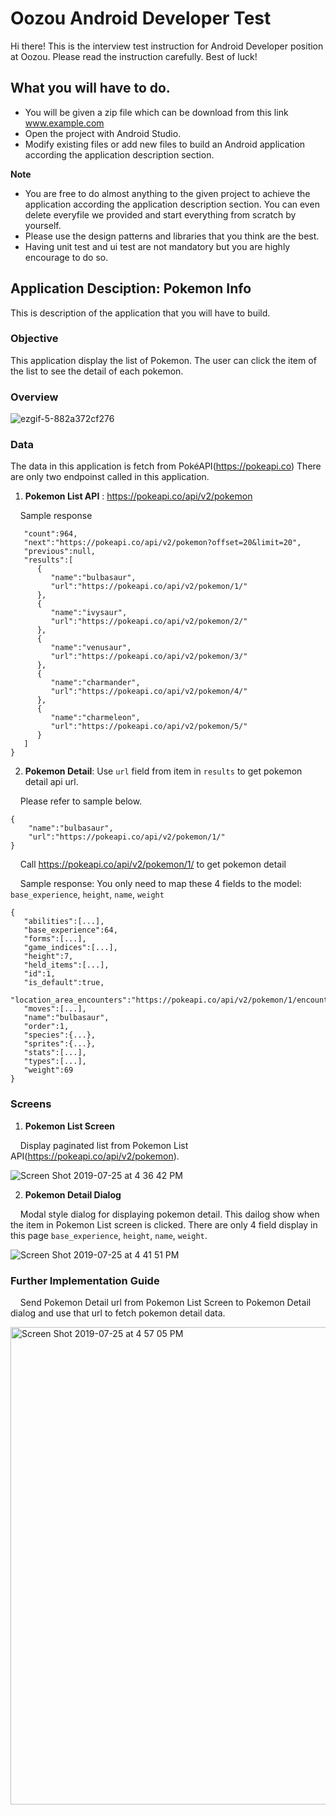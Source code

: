 # Oozou Android Developer Test
Hi there! This is the interview test instruction for Android Developer position at Oozou. Please read the instruction carefully. Best of luck!

## What you will have to do.
- You will be given a zip file which can be download from this link www.example.com
- Open the project with Android Studio.
- Modify existing files or add new files to build an Android application according the application description section.

**Note**

- You are free to do almost anything to the given project to achieve the application according the application description section. You can even delete everyfile we provided and start everything from scratch by yourself.
- Please use the design patterns and libraries that you think are the best. 
- Having unit test and ui test are not mandatory but you are highly encourage to do so.

## Application Desciption: Pokemon Info

This is description of the application that you will have to build.

### Objective

This application display the list of Pokemon. The user can click the item of the list to see the detail of each pokemon.

### Overview

![ezgif-5-882a372cf276](https://user-images.githubusercontent.com/19642082/61866786-0a595c00-af00-11e9-9225-8b4c044dd8ed.gif)

### Data

The data in this application is fetch from PokéAPI(https://pokeapi.co)
There are only two endpoinst called in this application.

1. **Pokemon List API** : https://pokeapi.co/api/v2/pokemon

&nbsp;&nbsp;&nbsp;&nbsp;Sample response

``` {  
   "count":964,
   "next":"https://pokeapi.co/api/v2/pokemon?offset=20&limit=20",
   "previous":null,
   "results":[  
      {  
         "name":"bulbasaur",
         "url":"https://pokeapi.co/api/v2/pokemon/1/"
      },
      {  
         "name":"ivysaur",
         "url":"https://pokeapi.co/api/v2/pokemon/2/"
      },
      {  
         "name":"venusaur",
         "url":"https://pokeapi.co/api/v2/pokemon/3/"
      },
      {  
         "name":"charmander",
         "url":"https://pokeapi.co/api/v2/pokemon/4/"
      },
      {  
         "name":"charmeleon",
         "url":"https://pokeapi.co/api/v2/pokemon/5/"
      }
   ]
}
```

2. **Pokemon Detail**: Use `url` field from item in `results` to get pokemon detail api url.

&nbsp;&nbsp;&nbsp;&nbsp;Please refer to sample below.
```
{  
    "name":"bulbasaur",
    "url":"https://pokeapi.co/api/v2/pokemon/1/"
}
```
&nbsp;&nbsp;&nbsp;&nbsp;Call https://pokeapi.co/api/v2/pokemon/1/ to get pokemon detail

&nbsp;&nbsp;&nbsp;&nbsp;Sample response: You only need to map these 4 fields to the model: `base_experience`, `height`, `name`, `weight`

``` 
{  
   "abilities":[...],
   "base_experience":64,
   "forms":[...],
   "game_indices":[...],
   "height":7,
   "held_items":[...],
   "id":1,
   "is_default":true,
   "location_area_encounters":"https://pokeapi.co/api/v2/pokemon/1/encounters",
   "moves":[...],
   "name":"bulbasaur",
   "order":1,
   "species":{...},
   "sprites":{...},
   "stats":[...],
   "types":[...],
   "weight":69
}
```

### Screens

1. **Pokemon List Screen**

&nbsp;&nbsp;&nbsp;&nbsp;Display paginated list from Pokemon List API(https://pokeapi.co/api/v2/pokemon).

![Screen Shot 2019-07-25 at 4 36 42 PM](https://user-images.githubusercontent.com/19642082/61863901-b13af980-aefa-11e9-8a83-f6bb221d6e23.png)

2. **Pokemon Detail Dialog**

&nbsp;&nbsp;&nbsp;&nbsp;Modal style dialog for displaying pokemon detail. This dailog show when the item in Pokemon List screen is clicked. There are only 4 field display in this page `base_experience`, `height`, `name`, `weight`.

![Screen Shot 2019-07-25 at 4 41 51 PM](https://user-images.githubusercontent.com/19642082/61864176-29a1ba80-aefb-11e9-9269-07a6c21aa923.png)


### Further Implementation Guide

&nbsp;&nbsp;&nbsp;&nbsp;Send Pokemon Detail url from Pokemon List Screen to Pokemon Detail dialog and use that url to fetch pokemon detail data.

<img width="764" alt="Screen Shot 2019-07-25 at 4 57 05 PM" src="https://user-images.githubusercontent.com/19642082/61865404-5eaf0c80-aefd-11e9-8be7-ecc09804bf1a.png">
